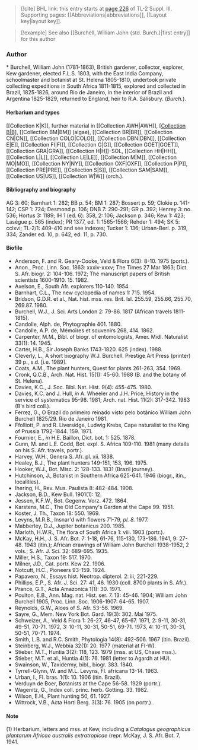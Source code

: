 > [!cite] BHL link: this entry starts at [page 226](https://www.biodiversitylibrary.org/item/103861#page/236/mode/1up) of TL-2 Suppl. III.
> Supporting pages: [[Abbreviations|abbreviations]], [[Layout key|layout key]].

> [!example] See also [[Burchell, William John {std. Burch.}|first entry]] for this author

### Author

\* Burchell, William John (1781-1863), British gardener, collector, explorer, Kew gardener, elected F.L.S. 1803, with the East India Company, schoolmaster and botanist at St. Helena 1805-1810, undertook private collecting expeditions in South Africa 1811-1815, explored and collected in Brazil, 1825-1826, around Rio de Janeiro, in the interior of Brazil and Argentina 1825-1829, returned to England, heir to R.A. Salisbury. (*Burch.*).

#### Herbarium and types

[[Collection K|K]], further material in [[Collection AWH|AWH]], [[Collection B|B]](1074), [[Collection BM|BM]] (algae), [[Collection BR|BR]], [[Collection CN|CN]], [[Collection COLO|COLO]], [[Collection DBN|DBN]], [[Collection E|E]], [[Collection FI|FI]], [[Collection G|G]], [[Collection GOET|GOET]], [[Collection GRA|GRA]], [[Collection H|H]]-SOL, [[Collection HH|HH]], [[Collection L|L]], [[Collection LE|LE]], [[Collection M|M]], [[Collection MO|MO]], [[Collection NY|NY]], [[Collection OXF|OXF]], [[Collection P|P]], [[Collection PRE|PRE]], [[Collection S|S]], [[Collection SAM|SAM]], [[Collection US|US]], [[Collection W|W]] (orch.).

#### Bibliography and biography

AG 3: 60; Barnhart 1: 282; BB p. 54; BM 1: 287; Bossert p. 59; Clokie p. 141-142; CSP 1: 724; Desmond p. 106; DNB 7: 290-291; GR p. 392; Henrey 3: no. 536; Hortus 3: 1189; IH 1 (ed. 6): 358, 2: 106; Jackson p. 346; Kew 1: 423; Lasègue p. 565 (index); PR 1377, ed. 1: 1565-1566; Rehder 1: 494; SK 5: cclxvi; TL-2/1: 409-410 and see indexes; Tucker 1: 136; Urban-Berl. p. 319, 334; Zander ed. 10, p. 642, ed. 11, p. 730.

#### Biofile

- Anderson, F. and R. Geary-Cooke, Veld & Flora 6(3): 8-10. 1975 (portr.).
- Anon., Proc. Linn. Soc. 1863: xxxiv-xxxv; The Times 27 Mar 1863; Dict. S. Afr. biogr. 2: 104-106. 1972; The manuscript papers of British scientists 1600-1910. 15. 1982.
- Axelson, E., South Afr. explorers 110-140. 1954.
- Barnhart, C.L., The new cyclopedia of names 1: 715. 1954.
- Bridson, G.D.R. et al., Nat. hist. mss. res. Brit. Isl. 255.59, 255.66, 255.70, 269.87. 1980.
- Burchell, W.J., J. Sci. Arts London 2: 79-86. 1817 (African travels 1811-1815).
- Candolle, Alph. de, Phytographie 401. 1880.
- Candolle, A.P. de, Mémoires et souvenirs 268, 414. 1862.
- Carpenter, M.M., Bibl. of biogr. of entomologists, Amer. Midl. Naturalist 33(1): 14. 1945.
- Carter, H.B., Sir Joseph Banks 1743-1820. 625 (index). 1988.
- Cleverly, L., A short biography W.J. Burchell. Prestige Art Press (printer) 39 p., s.d. \[i.e. 1989\].
- Coats, A.M., The plant hunters, Quest for plants 261-263, 354. 1969.
- Cronk, Q.C.B., Arch. Nat. Hist. 15(1): 45-60. 1988 (B. and the botany of St. Helena).
- Davies, K.C., J. Soc. Bibl. Nat. Hist. 9(4): 455-475. 1980.
- Davies, K.C. and J. Hull, *in* A. Wheeler and J.H. Price, History in the service of systematics 95-98. 1981; Arch. nat. Hist. 11(2): 317-342. 1983 (B's bird coll.).
- Ferrez, G., O Brazil do primeiro reinado visto pelo botânico William John Burchell 1825/29. Rio de Janeiro 1981.
- Ffolliott, P. and R. Liversidge, Ludwig Krebs, Cape naturalist to the King of Prussia 1792-1844. 159. 1971.
- Fournier, E., *in* H.E. Baillon, Dict. bot. 1: 525. 1878.
- Gunn, M. and L.E. Codd, Bot. expl. S. Africa 109-110. 1981 (many details on his S. Afr. travels, portr.).
- Harvey, W.H., Genera S. Afr. pl. xii. 1838.
- Healey, B.J., The plant hunters 149-151, 153, 196. 1975.
- Hooker, W.J., Bot. Misc. 2: 128-133. 1831 (Brazil journey).
- Hutchinson, J., Botanist in Southern Africa 625-641. 1946 (biogr., itin., localities).
- Ihering, H., Rev. Mus. Paulista 8: 482-484. 1908.
- Jackson, B.D., Kew Bull. 1901(1): 12.
- Jessen, K.F.W., Bot. Gegenw. Vorz. 472. 1864.
- Karstens, M.C., The Old Company's Garden at the Cape 99. 1951.
- Koster, J. Th., Taxon 18: 550. 1969.
- Levyns, M.R.B., Insnar'd with flowers 71-79, *pl. 8.* 1977.
- Mabberley, D.J., Jupiter botanicus 200. 1985.
- Marloth, H.W.R., The flora of South Africa 1: viii. 1903 (portr.).
- McKay, H.H., J. S. Afr. Bot. 7: 1-18, 61-76, 115-130, 173-186. 1941, 9: 27-48. 1943 (itin.); African drawings of William John Burchell 1938-1952, 2 vols.; S. Afr. J. Sci. 32: 689-695. 1935.
- Miller, H.S., Taxon 19: 517. 1970.
- Milner, J.D., Cat. portr. Kew 22. 1906.
- Notcutt, H.C., Pioneers 93-159. 1924.
- Papavero, N., Essays hist. Neotrop. dipterol. 2: iii, 221-229.
- Phillips, E.P., S. Afr. J. Sci. 27: 41, 46. 1930 (coll. 8700 plants in S. Afr.).
- Prance, G.T., Acta Amazonica 1(1): 30. 1971.
- Poulton, E.B., Ann. Mag. nat. Hist. ser. 7. 13: 45-46. 1904; William John Burchell 1905, Proc. Linn. Soc. 1906-1907: 64-65. 1907.
- Reynolds, G.W., Aloes of S. Afr. 53-56. 1969.
- Sayre, G., Mem. New York Bot. Gard. 19(3): 302. Mai 1975.
- Schweizer, A., Veld & Flora 1: 26-27, 46-47, 65-67. 1971, 2: 9-11, 30-31, 49-51, 70-71. 1972, 3: 10-11, 30-31, 50-51, 69-71. 1973, 4: 10-11, 30-31, 50-51, 70-71. 1974.
- Smith, L.B. and R.C. Smith, Phytologia 14(8): 492-506. 1967 (itin. Brazil).
- Steinberg, W.J., Webbia 32(1): 20. 1977 (material at FI-W).
- Stieber. M.T., Huntia 3(2): 118, 123. 1979 (mss. at US, Chase mss.).
- Stieber, M.T. et al., Huntia 4(1): 76. 1981 (letter to Agardh at HU).
- Swainson, W., Taxidermy, bibl., biogr. 383. 1840.
- Tyrrell-Glynn, W. and M.L. Levyns, Fl. africana 13-14. 1963.
- Urban, I., Fl. bras. 1(1): 10. 1906 (itin. Brazil).
- Verduyn de Boer, Botanists at the Cape 56-58. 1929 (portr.).
- Wagenitz, G., Index coll. princ. herb. Gotting. 33. 1982.
- Wilson, E.H., Plant hunting 50, 61. 1927.
- Wittrock, V.B., Acta Horti Berg. 3(3): 76. 1905 (on portr.).

#### Note

(1) Herbarium, letters and mss. at Kew, including a *Catalogus geographicus plantarum Africae australis extratropicae* (repr. McKay, J. S. Afr. Bot. 7. 1941.

